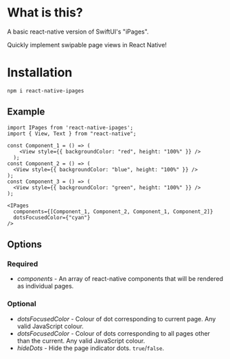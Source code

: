 # What is this?

A basic react-native version of SwiftUI's "iPages".

Quickly implement swipable page views in React Native!

# Installation

`npm i react-native-ipages`

## Example

```
import IPages from 'react-native-ipages';
import { View, Text } from "react-native";

const Component_1 = () => (
    <View style={{ backgroundColor: "red", height: "100%" }} />
  );
const Component_2 = () => (
  <View style={{ backgroundColor: "blue", height: "100%" }} />
);
const Component_3 = () => (
  <View style={{ backgroundColor: "green", height: "100%" }} />
);

<IPages 
  components={[Component_1, Component_2, Component_1, Component_2]} 
  dotsFocusedColor={"cyan"}
/>
```

## Options

### Required

* *components* - An array of react-native components that will be rendered as individual pages.

### Optional

* *dotsFocusedColor* - Colour of dot corresponding to current page. Any valid JavaScript colour.
* *dotsFocusedColor* - Colour of dots corresponding to all pages other than the current. Any valid JavaScript colour.
* *hideDots* - Hide the page indicator dots. `true`/`false`.